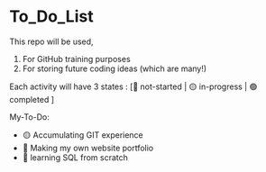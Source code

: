 # To_Do_List
This repo will be used,

1. For GitHub training purposes
2. For storing future coding ideas (which are many!)

Each activity will have 3 states : [🔴 not-started | 🟡 in-progress | 🟢 completed ]

My-To-Do:
  - 🟡 Accumulating GIT experience
  - 🔴 Making my own website portfolio
  - 🔴 learning SQL from scratch
